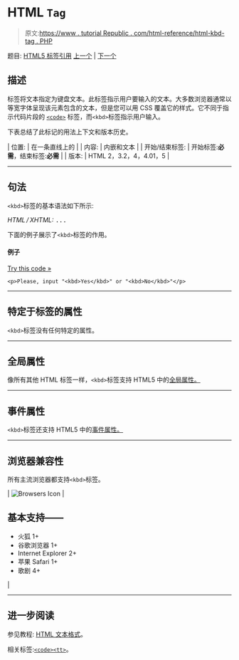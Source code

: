 # HTML `Tag`

> 原文:[https://www . tutorial Republic . com/html-reference/html-kbd-tag . PHP](https://www.tutorialrepublic.com/html-reference/html-kbd-tag.php)

题目: [HTML5 标签引用](html5-tags.php) [上一个](html-ins-tag.php) | [下一个](html5-keygen-tag.php)

## 描述

标签将文本指定为键盘文本。此标签指示用户要输入的文本。大多数浏览器通常以等宽字体呈现该元素包含的文本，但是您可以用 CSS 覆盖它的样式。它不同于指示代码片段的 [`<code>`](html-code-tag.php) 标签，而`<kbd>`标签指示用户输入。

下表总结了此标记的用法上下文和版本历史。

| 位置: | 在一条直线上的 |
| 内容: | 内嵌和文本 |
| 开始/结束标签: | 开始标签:**必需**，结束标签:**必需** |
| 版本: | HTML 2，3.2，4，4.01，5 |

* * *

## 句法

`<kbd>`标签的基本语法如下所示:

*HTML / XHTML:* <kbd> ... </kbd>

下面的例子展示了`<kbd>`标签的作用。

#### 例子

[Try this code »](../codelab.php?topic=html&file=kbd-tag "Try this code using online Editor")

```
<p>Please, input "<kbd>Yes</kbd>" or "<kbd>No</kbd>"</p>
```

* * *

## 特定于标签的属性

`<kbd>`标签没有任何特定的属性。

* * *

## 全局属性

像所有其他 HTML 标签一样，`<kbd>`标签支持 HTML5 中的[全局属性。](html5-global-attributes.php)

* * *

## 事件属性

`<kbd>`标签还支持 HTML5 中的[事件属性。](html5-event-attributes.php)

* * *

## 浏览器兼容性

所有主流浏览器都支持`<kbd>`标签。

| ![Browsers Icon](../Images/e9331123c77668c1832e541c2fca1002.png) | 

## 基本支持——

*   火狐 1+
*   谷歌浏览器 1+
*   Internet Explorer 2+
*   苹果 Safari 1+
*   歌剧 4+

 |

* * *

## 进一步阅读

参见教程: [HTML 文本格式](../html-tutorial/html-text-formatting.php)。

相关标签:[`<code>`](html-code-tag.php)[`<tt>`](html-tt-tag.php)。